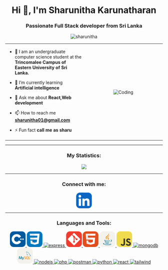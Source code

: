 <h1 align="center">Hi 👋, I'm Sharunitha Karunatharan</h1>
<h3 align="center">Passionate Full Stack developer from Sri Lanka</h3>

<p align="center"> <img src="https://komarev.com/ghpvc/?username=sharunitha&label=Profile%20views&color=0e75b6&style=flat" alt="sharunitha" /> </p>

<table align="center">
<tr border="none">
<td width="50%" align="left">

- 🔭 I am an undergraduate computer science student at the **Trincomalee Campus of Eastern University of Sri Lanka.**

- 🌱 I’m currently learning **Artificial intelligence**

- 💬 Ask me about **React,Web development**

- 📫 How to reach me **sharunitha01@gmail.com**

- ⚡ Fun fact **call me as sharu**

</td>
<td width="50%" align="center">

  <img align="center" alt="Coding" width="450" src="https://media.tenor.com/QVC1Nmb9TwUAAAAi/coding.gif">

  
  </td>
</tr>
</table>

---

<h3 align="center">My Statistics:</h3>

  

   <p align="center"><img align="center" src="https://github-readme-stats.vercel.app/api/top-langs?username=sharunitha&theme=dark&hide_border=false&no-bg=true&no-frame=true&langs_count=10" /></p>


---


<h3 align="center">Connect with me:</h3>
<p align="center">
<a href="https://linkedin.com/in/sharunitha01" target="blank"><img align="center" src="https://raw.githubusercontent.com/tandpfun/skill-icons/main/icons/LinkedIn.svg" alt="sharunitha01" height="50" width="50" /></a>
</p>

---

<h3 align="center">Languages and Tools:</h3>
<p align="center"> <a href="https://www.w3schools.com/cpp/" target="_blank" rel="noreferrer"> <img src="https://raw.githubusercontent.com/tandpfun/skill-icons/main/icons/CPP.svg" alt="cplusplus" width="50" height="50"/> </a> <a href="https://www.w3schools.com/css/" target="_blank" rel="noreferrer"> <img src="https://raw.githubusercontent.com/tandpfun/skill-icons/main/icons/CSS.svg" alt="css3" width="50" height="50"/> </a> <a href="https://expressjs.com" target="_blank" rel="noreferrer"> <img src="https://raw.githubusercontent.com/Scar1109/skill-icons/main/icons/ExpressJS-Light.svg" alt="express" width="50" height="50"/> </a> <a href="https://git-scm.com/" target="_blank" rel="noreferrer"> <img src="https://raw.githubusercontent.com/tandpfun/skill-icons/main/icons/Git.svg" alt="git" width="50" height="50"/> </a> <a href="https://www.w3.org/html/" target="_blank" rel="noreferrer"> <img src="https://raw.githubusercontent.com/tandpfun/skill-icons/main/icons/HTML.svg" alt="html5" width="50" height="50"/> </a> <a href="https://www.java.com" target="_blank" rel="noreferrer"> <img src="https://raw.githubusercontent.com/tandpfun/skill-icons/main/icons/Java-Light.svg" alt="java" width="50" height="50"/> </a> <a href="https://developer.mozilla.org/en-US/docs/Web/JavaScript" target="_blank" rel="noreferrer"> <img src="https://raw.githubusercontent.com/tandpfun/skill-icons/main/icons/JavaScript.svg" alt="javascript" width="50" height="50"/> </a> <a href="https://www.mongodb.com/" target="_blank" rel="noreferrer"> <img src="https://raw.githubusercontent.com/Scar1109/skill-icons/main/icons/MongoDB.svg" alt="mongodb" width="50" height="50"/> </a> <a href="https://www.mysql.com/" target="_blank" rel="noreferrer"> <img src="https://raw.githubusercontent.com/tandpfun/skill-icons/main/icons/MySQL-Light.svg" alt="mysql" width="50" height="50"/> </a> <a href="https://nodejs.org" target="_blank" rel="noreferrer"> <img src="https://raw.githubusercontent.com/Scar1109/skill-icons/main/icons/NodeJS-Light.svg" alt="nodejs" width="50" height="50"/> </a> <a href="https://www.php.net" target="_blank" rel="noreferrer"> <img src="https://raw.githubusercontent.com/Scar1109/skill-icons/Scar1109/icons/PHP-Light.svg" alt="php" width="50" height="50"/> </a> <a href="https://postman.com" target="_blank" rel="noreferrer"> <img src="https://raw.githubusercontent.com/Scar1109/skill-icons/main/icons/Postman.svg" alt="postman" width="50" height="50"/> </a> <a href="https://www.python.org" target="_blank" rel="noreferrer"> <img src="https://raw.githubusercontent.com/Scar1109/skill-icons/main/icons/Python-Light.svg" alt="python" width="50" height="50"/> </a> <a href="https://reactjs.org/" target="_blank" rel="noreferrer"> <img src="https://raw.githubusercontent.com/Scar1109/skill-icons/main/icons/React-Light.svg" alt="react" width="50" height="50"/> </a> <a href="https://tailwindcss.com/" target="_blank" rel="noreferrer"> <img src="https://raw.githubusercontent.com/Scar1109/skill-icons/main/icons/TypeScript.svg" alt="tailwind" width="50" height="50"/> </a> </p>



